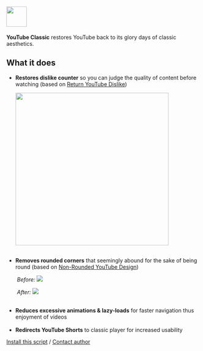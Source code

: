 <h1><img height=53 src="https://i.imgur.com/HQNKZEN.png"></h1>

<b>YouTube Classic</b> restores YouTube back to its glory days of classic aesthetics.

<h2>What it does</h2>
<ul>
<li><b>Restores dislike counter</b> so you can judge the quality of content before watching
(based on <a href="https://github.com/Anarios/return-youtube-dislike" target="_blank">Return YouTube Dislike</a>)
<p><img width=400px src="https://i.imgur.com/9i6S9ki.png"></li><br>
<li><b>Removes rounded corners</b> that seemingly abound for the sake of being round
(based on <a href="https://userstyles.world/style/7243/css-adjustments-fixes-for-non-rounded-youtube-design" target="_blank">Non-Rounded YouTube Design</a>)
<p><i>&nbsp;Before:</i>
<img src="https://i.imgur.com/hMaUywR.png">
<p><i>&nbsp;After:</i>
<img src="https://i.imgur.com/LLc2xK3.png"></li><br>
<li><b>Reduces excessive animations & lazy-loads</b> for faster navigation thus enjoyment of videos</li><br>
<li><b>Redirects YouTube Shorts</b> to classic player for increased usability</li>
</ul>
<a href="https://greasyfork.org/scripts/456132-youtube-classic/code/YouTube%20Classic.user.js">Install this script</a> / <a href="https://elonsucks.org/@adam" target="_blank">Contact author</a>
